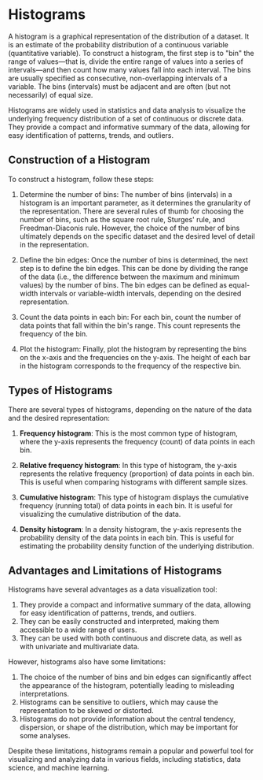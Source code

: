 # Histograms

A histogram is a graphical representation of the distribution of a dataset. It is an estimate of the probability distribution of a continuous variable (quantitative variable). To construct a histogram, the first step is to "bin" the range of values—that is, divide the entire range of values into a series of intervals—and then count how many values fall into each interval. The bins are usually specified as consecutive, non-overlapping intervals of a variable. The bins (intervals) must be adjacent and are often (but not necessarily) of equal size.

Histograms are widely used in statistics and data analysis to visualize the underlying frequency distribution of a set of continuous or discrete data. They provide a compact and informative summary of the data, allowing for easy identification of patterns, trends, and outliers.

## Construction of a Histogram

To construct a histogram, follow these steps:

1. Determine the number of bins: The number of bins (intervals) in a histogram is an important parameter, as it determines the granularity of the representation. There are several rules of thumb for choosing the number of bins, such as the square root rule, Sturges' rule, and Freedman-Diaconis rule. However, the choice of the number of bins ultimately depends on the specific dataset and the desired level of detail in the representation.

2. Define the bin edges: Once the number of bins is determined, the next step is to define the bin edges. This can be done by dividing the range of the data (i.e., the difference between the maximum and minimum values) by the number of bins. The bin edges can be defined as equal-width intervals or variable-width intervals, depending on the desired representation.

3. Count the data points in each bin: For each bin, count the number of data points that fall within the bin's range. This count represents the frequency of the bin.

4. Plot the histogram: Finally, plot the histogram by representing the bins on the x-axis and the frequencies on the y-axis. The height of each bar in the histogram corresponds to the frequency of the respective bin.

## Types of Histograms

There are several types of histograms, depending on the nature of the data and the desired representation:

1. **Frequency histogram**: This is the most common type of histogram, where the y-axis represents the frequency (count) of data points in each bin.

2. **Relative frequency histogram**: In this type of histogram, the y-axis represents the relative frequency (proportion) of data points in each bin. This is useful when comparing histograms with different sample sizes.

3. **Cumulative histogram**: This type of histogram displays the cumulative frequency (running total) of data points in each bin. It is useful for visualizing the cumulative distribution of the data.

4. **Density histogram**: In a density histogram, the y-axis represents the probability density of the data points in each bin. This is useful for estimating the probability density function of the underlying distribution.

## Advantages and Limitations of Histograms

Histograms have several advantages as a data visualization tool:

1. They provide a compact and informative summary of the data, allowing for easy identification of patterns, trends, and outliers.
2. They can be easily constructed and interpreted, making them accessible to a wide range of users.
3. They can be used with both continuous and discrete data, as well as with univariate and multivariate data.

However, histograms also have some limitations:

1. The choice of the number of bins and bin edges can significantly affect the appearance of the histogram, potentially leading to misleading interpretations.
2. Histograms can be sensitive to outliers, which may cause the representation to be skewed or distorted.
3. Histograms do not provide information about the central tendency, dispersion, or shape of the distribution, which may be important for some analyses.

Despite these limitations, histograms remain a popular and powerful tool for visualizing and analyzing data in various fields, including statistics, data science, and machine learning.
